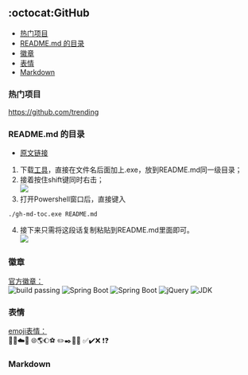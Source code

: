 ## :octocat:GitHub

  * [热门项目](#%E7%83%AD%E9%97%A8%E9%A1%B9%E7%9B%AE)
  * [README\.md 的目录](#readmemd-%E7%9A%84%E7%9B%AE%E5%BD%95)
  * [徽章](#%E5%BE%BD%E7%AB%A0)
  * [表情](#%E8%A1%A8%E6%83%85)
  * [Markdown](#markdown)

### 热门项目
https://github.com/trending

### README.md 的目录
+ [原文链接](https://blog.csdn.net/esa_dsq/article/details/79617041#2-%E8%A7%A3%E5%86%B3%E6%96%B9%E6%A1%88gh-md-toc)
1) 下载[工具](https://github.com/ekalinin/github-markdown-toc.go/releases)，直接在文件名后面加上.exe，放到README.md同一级目录；
2) 接着按住shift键同时右击；  
![](https://img-blog.csdn.net/20180319203002205?watermark/2/text/Ly9ibG9nLmNzZG4ubmV0L0VTQV9EU1E=/font/5a6L5L2T/fontsize/400/fill/I0JBQkFCMA==/dissolve/70)
3) 打开Powershell窗口后，直接键入
```
./gh-md-toc.exe README.md
```
4) 接下来只需将这段话复制粘贴到README.md里面即可。  
![](https://img-blog.csdn.net/2018031920320553?watermark/2/text/Ly9ibG9nLmNzZG4ubmV0L0VTQV9EU1E=/font/5a6L5L2T/fontsize/400/fill/I0JBQkFCMA==/dissolve/70)

### 徽章
[官方徽章：](http://shields.io/)  
![build passing](https://img.shields.io/badge/build-passing-brightgreen.svg)
![Spring Boot](https://img.shields.io/badge/Spring%20Boot-1.5.13-brightgreen.svg)
![Spring Boot](https://img.shields.io/badge/Spring%20Boot-2.1.0-brightgreen.svg)
![jQuery](https://img.shields.io/badge/jQuery-1.10.2-orange.svg)
![JDK](https://img.shields.io/badge/JDK-1.8-blue.svg)

### 表情
[emoji表情：](https://www.cnblogs.com/takeurhand/p/6940135.html)  
💭💬☁️🎲   🌐🌎🌔⚽    ✏️✒️📐📙   ✅✔️❌ ❗❓  

### Markdown 

